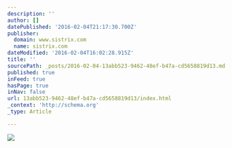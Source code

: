 ```yaml
---
description: ''
author: []
datePublished: '2016-02-04T21:17:30.700Z'
publisher:
  domain: www.sistrix.com
  name: sistrix.com
dateModified: '2016-02-04T16:02:28.915Z'
title: ''
sourcePath: _posts/2016-02-04-13abb523-9462-48ef-b47a-cd5658819d13.md
published: true
inFeed: true
hasPage: true
inNav: false
url: 13abb523-9462-48ef-b47a-cd5658819d13/index.html
_context: 'http://schema.org'
_type: Article

---
```

![](https://www.sistrix.com/wp-content/uploads/2016/01/visibility-quora.com_.png)